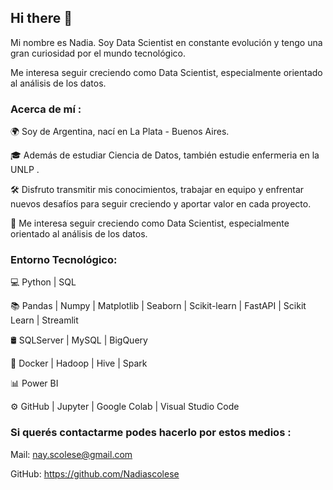 ## Hi there 👋

Mi nombre es Nadia. Soy Data Scientist en constante evolución y tengo una gran curiosidad por el mundo tecnológico. 

Me interesa seguir creciendo como Data Scientist, especialmente orientado al análisis de los datos.


### Acerca de mí :


🌍 Soy de Argentina, nací en La Plata - Buenos Aires.

🎓 Además de estudiar Ciencia de Datos, también estudie enfermeria en la UNLP .

🛠 Disfruto transmitir mis conocimientos, trabajar en equipo y enfrentar nuevos desafíos para seguir creciendo y aportar valor en cada proyecto.

🌱 Me interesa seguir creciendo como Data Scientist, especialmente orientado al análisis de los datos.


### Entorno Tecnológico:


💻 Python | SQL

📚 Pandas | Numpy | Matplotlib | Seaborn | Scikit-learn | FastAPI | Scikit Learn | Streamlit

🛢 SQLServer | MySQL | BigQuery

🔧 Docker | Hadoop | Hive | Spark

📊 Power BI 

⚙️ GitHub | Jupyter | Google Colab | Visual Studio Code


### Si querés contactarme podes hacerlo por estos medios :


Mail: nay.scolese@gmail.com

GitHub: https://github.com/Nadiascolese

<!--
**Nadiascolese/Nadiascolese** is a ✨ _special_ ✨ repository because its `README.md` (this file) appears on your GitHub profile.

Here are some ideas to get you started:

- 🔭 I’m currently working on ...
- 🌱 I’m currently learning ...
- 👯 I’m looking to collaborate on ...
- 🤔 I’m looking for help with ...
- 💬 Ask me about ...
- 📫 How to reach me: ...
- 😄 Pronouns: ...
- ⚡ Fun fact: ...
-->
